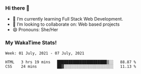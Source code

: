 ### Hi there 👋

- 🌱 I’m currently learning Full Stack Web Development.
- 👯 I’m looking to collaborate on: Web based projects
- 😄 Pronouns: She/Her

### My WakaTime Stats!

<!--START_SECTION:waka-->
```text
Week: 01 July, 2021 - 07 July, 2021

HTML   3 hrs 19 mins   ██████████████████████▒░░   88.87 % 
CSS    24 mins         ██▓░░░░░░░░░░░░░░░░░░░░░░   11.13 % 
```
<!--END_SECTION:waka-->
